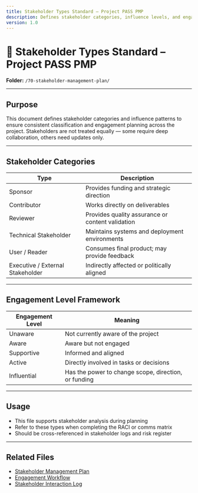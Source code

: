 ```yaml
---
title: Stakeholder Types Standard – Project PASS PMP
description: Defines stakeholder categories, influence levels, and engagement priorities.
version: 1.0
---
```


# 🧱 Stakeholder Types Standard – Project PASS PMP  
**Folder:** `/70-stakeholder-management-plan/`

---

## Purpose

This document defines stakeholder categories and influence patterns to ensure consistent classification and engagement planning across the project. Stakeholders are not treated equally — some require deep collaboration, others need updates only.

---

## Stakeholder Categories

| Type | Description |
|------|-------------|
| Sponsor | Provides funding and strategic direction |
| Contributor | Works directly on deliverables |
| Reviewer | Provides quality assurance or content validation |
| Technical Stakeholder | Maintains systems and deployment environments |
| User / Reader | Consumes final product; may provide feedback |
| Executive / External Stakeholder | Indirectly affected or politically aligned |

---

## Engagement Level Framework

| Engagement Level | Meaning |
|------------------|---------|
| Unaware | Not currently aware of the project |
| Aware | Aware but not engaged |
| Supportive | Informed and aligned |
| Active | Directly involved in tasks or decisions |
| Influential | Has the power to change scope, direction, or funding |

---

## Usage

- This file supports stakeholder analysis during planning  
- Refer to these types when completing the RACI or comms matrix  
- Should be cross-referenced in stakeholder logs and risk register

---

## Related Files

- [Stakeholder Management Plan](pla-stakeholder-management.md)  
- [Engagement Workflow](pro-stakeholder-engagement-workflow.md)  
- [Stakeholder Interaction Log](log-stakeholder-interactions.md)
